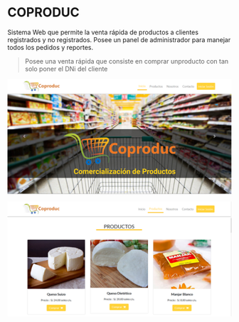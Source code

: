 # COPRODUC


Sistema Web que permite la venta rápida de productos a clientes registrados y no registrados.
Posee un panel de administrador para manejar todos los pedidos y reportes.

> Posee una venta rápida que consiste en comprar unproducto con tan solo poner el DNi del cliente

![image web page 1](https://raw.githubusercontent.com/JoseSp95/coproduc/master/github1.PNG)


![image web page 2](https://raw.githubusercontent.com/JoseSp95/coproduc/master/github2.PNG)